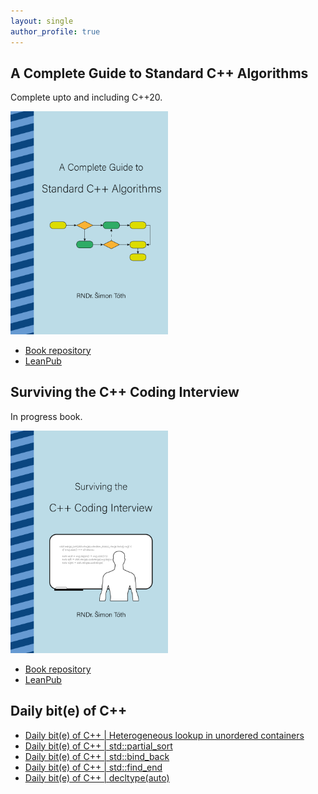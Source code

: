 ```yaml
---
layout: single
author_profile: true
---
```


## A Complete Guide to Standard C++ Algorithms

Complete upto and including C++20.

[<img src="assets/images/book_algorithms_cover.png" width="50%">](https://leanpub.com/cpp-algorithms-guide)

- [Book repository](https://github.com/HappyCerberus/book-cpp-algorithms)
- [LeanPub](https://leanpub.com/cpp-algorithms-guide)

## Surviving the C++ Coding Interview

In progress book.

[<img src="assets/images/book_coding_interview_cover.png" width="50%">](https://leanpub.com/cpp-coding-interview)

- [Book repository](https://leanpub.com/cpp-coding-interview)
- [LeanPub](https://leanpub.com/cpp-coding-interview)

## Daily bit(e) of C++

<ul>
<!-- SUBSTACK:START --><li><a href="https://medium.com/@simontoth/daily-bit-e-of-c-heterogeneous-lookup-in-unordered-containers-42e98bb6cd79?source=rss-1e1de1006a93------2">Daily bit&lpar;e&rpar; of C++ | Heterogeneous lookup in unordered containers</a></li><li><a href="https://medium.com/@simontoth/daily-bit-e-of-c-std-partial-sort-8224888ba035?source=rss-1e1de1006a93------2">Daily bit&lpar;e&rpar; of C++ | std::partial_sort</a></li><li><a href="https://medium.com/@simontoth/daily-bit-e-of-c-std-bind-back-dd423747e85b?source=rss-1e1de1006a93------2">Daily bit&lpar;e&rpar; of C++ | std::bind_back</a></li><li><a href="https://medium.com/@simontoth/daily-bit-e-of-c-std-find-end-da40e39219de?source=rss-1e1de1006a93------2">Daily bit&lpar;e&rpar; of C++ | std::find_end</a></li><li><a href="https://medium.com/@simontoth/daily-bit-e-of-c-decltype-auto-53253ba8417a?source=rss-1e1de1006a93------2">Daily bit&lpar;e&rpar; of C++ | decltype&lpar;auto&rpar;</a></li><!-- SUBSTACK:END -->
</ul>